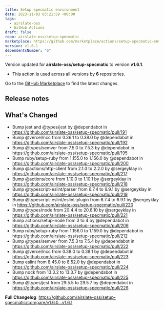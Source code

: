 ```yaml
---
title: Setup specmatic environment
date: 2023-11-03 03:21:59 +00:00
tags:
  - airslate-oss
  - GitHub Actions
draft: false
repo: airslate-oss/setup-specmatic
marketplace: https://github.com/marketplace/actions/setup-specmatic-environment
version: v1.6.1
dependentsNumber: "6"
---
```



Version updated for **airslate-oss/setup-specmatic** to version **v1.6.1**.
- This action is used across all versions by **6** repositories.

Go to the [GitHub Marketplace](https://github.com/marketplace/actions/setup-specmatic-environment) to find the latest changes.

## Release notes

## What's Changed
* Bump jest and @types/jest by @dependabot in https://github.com/airslate-oss/setup-specmatic/pull/191
* Bump @vercel/ncc from 0.36.1 to 0.38.0 by @dependabot in https://github.com/airslate-oss/setup-specmatic/pull/192
* Bump @types/semver from 7.5.0 to 7.5.3 by @dependabot in https://github.com/airslate-oss/setup-specmatic/pull/195
* Bump ruby/setup-ruby from 1.155.0 to 1.156.0 by @dependabot in https://github.com/airslate-oss/setup-specmatic/pull/200
* Bump @actions/http-client from 2.1.0 to 2.2.0 by @sergeyklay in https://github.com/airslate-oss/setup-specmatic/pull/217
* Bump @actions/core from 1.10.0 to 1.10.1 by @sergeyklay in https://github.com/airslate-oss/setup-specmatic/pull/218
* Bump @typescript-eslint/parser from 6.7.4 to 6.9.1 by @sergeyklay in https://github.com/airslate-oss/setup-specmatic/pull/219
* Bump @typescript-eslint/eslint-plugin from 6.7.4 to 6.9.1 by @sergeyklay in https://github.com/airslate-oss/setup-specmatic/pull/220
* Bump @types/node from 20.4.4 to 20.8.10 by @sergeyklay in https://github.com/airslate-oss/setup-specmatic/pull/221
* Bump actions/setup-node from 3 to 4 by @dependabot in https://github.com/airslate-oss/setup-specmatic/pull/206
* Bump ruby/setup-ruby from 1.156.0 to 1.159.0 by @dependabot in https://github.com/airslate-oss/setup-specmatic/pull/212
* Bump @types/semver from 7.5.3 to 7.5.4 by @dependabot in https://github.com/airslate-oss/setup-specmatic/pull/222
* Bump @vercel/ncc from 0.38.0 to 0.38.1 by @dependabot in https://github.com/airslate-oss/setup-specmatic/pull/223
* Bump eslint from 8.45.0 to 8.52.0 by @dependabot in https://github.com/airslate-oss/setup-specmatic/pull/224
* Bump nock from 13.3.2 to 13.3.7 by @dependabot in https://github.com/airslate-oss/setup-specmatic/pull/225
* Bump @types/jest from 29.5.5 to 29.5.7 by @dependabot in https://github.com/airslate-oss/setup-specmatic/pull/226


**Full Changelog**: https://github.com/airslate-oss/setup-specmatic/compare/v1.6.0...v1.6.1
